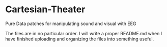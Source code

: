 # Cartesian-Theater
Pure Data patches for manipulating sound and visual with EEG


The files are in no particular order.  I will write a proper README.md when I have finished uploading and organizing the files into something useful.
